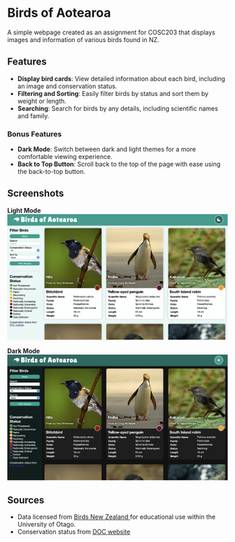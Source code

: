 # Birds of Aotearoa
A simple webpage created as an assignment for COSC203 that displays images and information of various birds found in NZ.

## Features
- **Display bird cards**: View detailed information about each bird, including an image and conservation status.
- **Filtering and Sorting**: Easily filter birds by status and sort them by weight or length.
- **Searching**: Search for birds by any details, including scientific names and family.

### Bonus Features
- **Dark Mode**: Switch between dark and light themes for a more comfortable viewing experience.
- **Back to Top Button**: Scroll back to the top of the page with ease using the back-to-top button.

## Screenshots
**Light Mode**
![Light Mode](NZBirds-Light.png)

**Dark Mode**
![Dark Mode](NZBirds-Dark.png)

## Sources
* Data licensed from <a href="https://www.birdsnz.org.nz/"> Birds New Zealand </a> for educational use within the University of Otago.
* Conservation status from <a href="https://www.doc.govt.nz/nature/conservation-status/">DOC website
